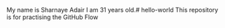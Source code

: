 My name is Sharnaye Adair I am 31 years old.# hello-world
This repository is for practising the GitHub Flow

